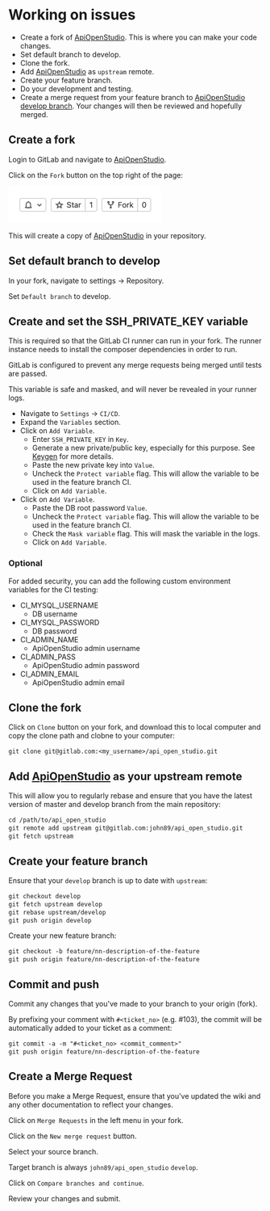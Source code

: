 Working on issues
=================

* Create a fork of [ApiOpenStudio][gitlab]. This is where you can make your code
  changes.
* Set default branch to develop.
* Clone the fork.
* Add [ApiOpenStudio][gitlab] as ```upstream``` remote.
* Create your feature branch.
* Do your development and testing.
* Create a merge request from your feature branch
  to [ApiOpenStudio develop branch][gitlab]. Your changes will then be reviewed
  and hopefully merged.

Create a fork
-------------

Login to GitLab and navigate to [ApiOpenStudio][gitlab].

Click on the ```Fork``` button on the top right of the page:

![Create a fork button][create_fork]

This will create a copy of [ApiOpenStudio][gitlab] in your repository.

Set default branch to develop
-----------------------------

In your fork, navigate to settings -> Repository.

Set ```Default branch``` to develop.

Create and set the SSH_PRIVATE_KEY variable
-------------------------------------------

This is required so that the GitLab CI runner can run in your fork. The runner
instance needs to install the composer dependencies in order to run.

GitLab is configured to prevent any merge requests being merged until tests are
passed.

This variable is safe and masked, and will never be revealed in your runner
logs.

* Navigate to ```Settings``` -> ```CI/CD```.
* Expand the ```Variables``` section.
* Click on ```Add Variable```.
    * Enter ```SSH_PRIVATE_KEY``` in ```Key```.
    * Generate a new private/public key, especially for this purpose.
      See [Keygen][keygen] for more details.
    * Paste the new private key into ```Value```.
    * Uncheck the ```Protect variable``` flag. This will allow the variable to
      be used in the feature branch CI.
    * Click on ```Add Variable```.
* Click on ```Add Variable```.
    * Paste the DB root password ```Value```.
    * Uncheck the ```Protect variable``` flag. This will allow the variable to
      be used in the feature branch CI.
    * Check the ```Mask variable``` flag. This will mask the variable in the
      logs.
    * Click on ```Add Variable```.

### Optional

For added security, you can add the following custom environment variables for
the CI testing:

* CI_MYSQL_USERNAME
    * DB username
* CI_MYSQL_PASSWORD
    * DB password
* CI_ADMIN_NAME
    * ApiOpenStudio admin username
* CI_ADMIN_PASS
    * ApiOpenStudio admin password
* CI_ADMIN_EMAIL
    * ApiOpenStudio admin email

Clone the fork
--------------

Click on ```Clone``` button on your fork, and download this to local computer
and copy the clone path and clobne to your computer:

    git clone git@gitlab.com:<my_username>/api_open_studio.git

Add [ApiOpenStudio][gitlab] as your upstream remote
---------------------------------------------------

This will allow you to regularly rebase and ensure that you have the latest
version of master and develop branch from the main repository:

    cd /path/to/api_open_studio
    git remote add upstream git@gitlab.com:john89/api_open_studio.git
    git fetch upstream

Create your feature branch
--------------------------

Ensure that your ```develop``` branch is up to date with ```upstream```:

    git checkout develop
    git fetch upstream develop
    git rebase upstream/develop
    git push origin develop

Create your new feature branch:

    git checkout -b feature/nn-description-of-the-feature
    git push origin feature/nn-description-of-the-feature

Commit and push
---------------

Commit any changes that you've made to your branch to your origin (fork).

By prefixing your comment with ```#<ticket_no>``` (e.g. #103), the commit will
be automatically added to your ticket as a comment:

    git commit -a -m "#<ticket_no> <commit_comment>"
    git push origin feature/nn-description-of-the-feature

Create a Merge Request
----------------------

Before you make a Merge Request, ensure that you've updated the wiki and any
other documentation to reflect your changes.

Click on ```Merge Requests``` in the left menu in your fork.

Click on the ```New merge request``` button.

Select your source branch.

Target branch is always ```john89/api_open_studio``` ```develop```.

Click on ```Compare branches and continue```.

Review your changes and submit.

[gitlab]: https://gitlab.com/john89/api_open_studio

[create_fork]: images/create-fork.png

[keygen]: https://www.ssh.com/ssh/keygen/]
